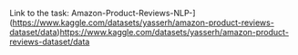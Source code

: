 Link to the task:  Amazon-Product-Reviews-NLP-](https://www.kaggle.com/datasets/yasserh/amazon-product-reviews-dataset/data)https://www.kaggle.com/datasets/yasserh/amazon-product-reviews-dataset/data
